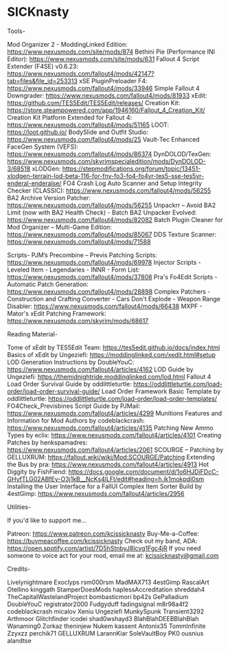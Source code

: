 # SICKnasty
 
Tools-

Mod Organizer 2 - ModdingLinked Edition: https://www.nexusmods.com/site/mods/874
Bethini Pie (Performance INI Editor): https://www.nexusmods.com/site/mods/631
Fallout 4 Script Extender (F4SE) v0.6.23: https://www.nexusmods.com/fallout4/mods/42147?tab=files&file_id=253313
xSE PluginPreloader F4: https://www.nexusmods.com/fallout4/mods/33946
Simple Fallout 4 Downgrader: https://www.nexusmods.com/fallout4/mods/81933
xEdit: https://github.com/TES5Edit/TES5Edit/releases/
Creation Kit: https://store.steampowered.com/app/1946160/Fallout_4_Creation_Kit/
Creation Kit Platform Extended for Fallout 4: https://www.nexusmods.com/fallout4/mods/51165
LOOT: https://loot.github.io/
BodySlide and Outfit Studio: https://www.nexusmods.com/fallout4/mods/25
Vault-Tec Enhanced FaceGen System (VEFS): https://www.nexusmods.com/fallout4/mods/86374
DynDOLOD/TexGen: https://www.nexusmods.com/skyrimspecialedition/mods/DynDOLOD-3/68518
xLODGen: https://stepmodifications.org/forum/topic/13451-xlodgen-terrain-lod-beta-116-for-fnv-fo3-fo4-fo4vr-tes5-sse-tes5vr-enderal-enderalse/
FO4 Crash Log Auto Scanner and Setup Integrity Checker (CLASSIC): https://www.nexusmods.com/fallout4/mods/56255
BA2 Archive Version Patcher: https://www.nexusmods.com/fallout4/mods/56255
Unpackrr – Avoid BA2 Limit (now with BA2 Health Check) - Batch BA2 Unpacker Evolved: https://www.nexusmods.com/fallout4/mods/82082
Batch Plugin Cleaner for Mod Organizer – Multi-Game Edition: https://www.nexusmods.com/fallout4/mods/85067
DDS Texture Scanner: https://www.nexusmods.com/fallout4/mods/71588

Scripts-
PJM’s Precombine – Previs Patching Scripts: https://www.nexusmods.com/fallout4/mods/69978
Injector Scripts - Leveled Item - Legendaries - INNR - Form List: https://www.nexusmods.com/fallout4/mods/37808
Pra's Fo4Edit Scripts - Automatic Patch Generation: https://www.nexusmods.com/fallout4/mods/28898
Complex Patchers - Construction and Crafting Converter - Cars Don't Explode - Weapon Range Disabler: https://www.nexusmods.com/fallout4/mods/66438
MXPF - Mator's xEdit Patching Framework: https://www.nexusmods.com/skyrim/mods/68617

Reading Material-

Tome of xEdit by TES5Edit Team: https://tes5edit.github.io/docs/index.html
Basics of xEdit by Ungeziefi: https://moddinglinked.com/xedit.html#setup
LOD Generation Instructions by DoubleYouC: https://www.nexusmods.com/fallout4/articles/4162
LOD Guide by Ungeziefi: https://themidnightride.moddinglinked.com/lod.html
Fallout 4 Load Order Survival Guide by oddlittleturtle: https://oddlittleturtle.com/load-order/load-order-survival-guide/
Load Order Framework Basic Template by oddlittleturtle: https://oddlittleturtle.com/load-order/load-order-templates/
FO4Check_Previsbines Script Guide by PJMail: https://www.nexusmods.com/fallout4/articles/4299
Munitions Features and Information for Mod Authors by codeblackcrash: https://www.nexusmods.com/fallout4/articles/4135
Patching New Ammo Types by eclix: https://www.nexusmods.com/fallout4/articles/4101
Creating Patches by henkspamadres: https://www.nexusmods.com/fallout4/articles/2061
SCOURGE – Patching by GELLUXRUM: https://fallout.wiki/wiki/Mod:SCOURGE/Patching
Extending the Bus by pra: https://www.nexusmods.com/fallout4/articles/4913
Hot Diggity by FishFiend: https://docs.google.com/document/d/1o6HJDiFDcC-GHyfTLG02ABfEy-O3j1kB__NcKs4lLFI/edit#heading=h.ik1mokpdi0sm
Installing the User Interface for a FallUI Complex Item Sorter Build by 4estGimp: https://www.nexusmods.com/fallout4/articles/2956

Utilities-



If you'd like to support me...

Patreon: https://www.patreon.com/kcissicknasty
Buy-Me-a-Coffee: https://buymeacoffee.com/kcissicknasty
Check out my band, ADA: https://open.spotify.com/artist/7D5hStnbyJ8lcvg1Fgc4jR
If you need someone to voice act for your mod, email me at: kcissicknasty@gmail.com

Credits-

Livelynightmare
Exoclyps
rsm000rsm
MadMAX713
4estGimp
RascalArt
Otellino
kinggath
StamperDoesMods
haplessAccreditation
shreddah4
TheCapitalWastelandProject
bombasticmori
bp42s
GePalladium
DoubleYouC
registrator2000
Fudgyduff
fadingsignal
m8r98a4f2
codeblackcrash
micalov
Xeniu
Ungeziefi
MunkySpunk
Transient3292
Arthmoor
Glitchfinder
icodei
shad0wshayd3
BlahBlahDEEBBlahBlah
Wanaming0
Zorkaz
theninjew
Nukem
kassent
Antonix35
TommInfinite
Zzyxzz
perchik71
GELLUXRUM
LarannKiar
SoleVaultBoy
PK0
ousnius
alandtse
